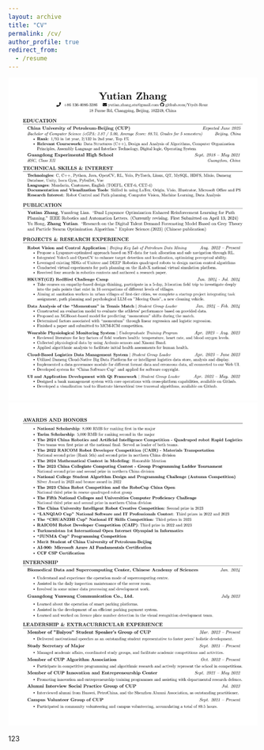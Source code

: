 ```yaml
---
layout: archive
title: "CV"
permalink: /cv/
author_profile: true
redirect_from:
  - /resume
---
```



![image](https://github.com/Ytydt-Reuz/Ytydt-Reuz.github.io/blob/master/images/CV1.png)
![image](https://github.com/Ytydt-Reuz/Ytydt-Reuz.github.io/blob/master/images/CV2.png)

 
123
